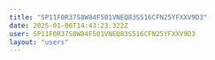 ```yaml
---
title: "SP11F0R37S8W84F501VNEQ83S516CFN25YFXXV9D3"
date: 2025-01-06T14:43:23.322Z
user: SP11F0R37S8W84F501VNEQ83S516CFN25YFXXV9D3
layout: "users"
---
```

    